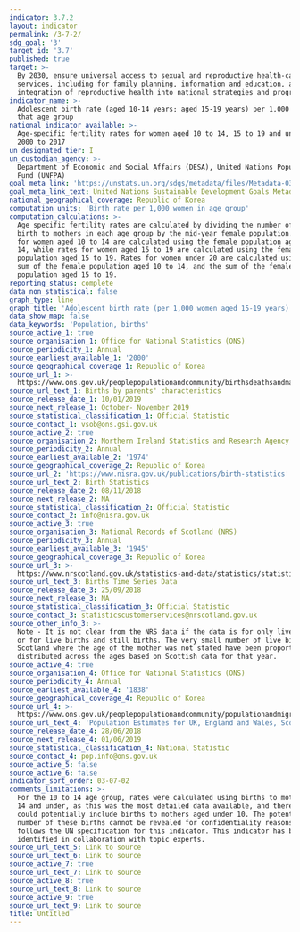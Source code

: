 ```yaml
---
indicator: 3.7.2
layout: indicator
permalink: /3-7-2/
sdg_goal: '3'
target_id: '3.7'
published: true
target: >-
  By 2030, ensure universal access to sexual and reproductive health-care
  services, including for family planning, information and education, and the
  integration of reproductive health into national strategies and programmes
indicator_name: >-
  Adolescent birth rate (aged 10-14 years; aged 15-19 years) per 1,000 women in
  that age group
national_indicator_available: >-
  Age-specific fertility rates for women aged 10 to 14, 15 to 19 and under 20,
  2000 to 2017
un_designated_tier: I
un_custodian_agency: >-
  Department of Economic and Social Affairs (DESA), United Nations Population
  Fund (UNFPA)
goal_meta_link: 'https://unstats.un.org/sdgs/metadata/files/Metadata-03-07-02.pdf'
goal_meta_link_text: United Nations Sustainable Development Goals Metadata (PDF 90.8 KB)
national_geographical_coverage: Republic of Korea
computation_units: 'Birth rate per 1,000 women in age group'
computation_calculations: >-
  Age specific fertility rates are calculated by dividing the number of live
  birth to mothers in each age group by the mid-year female population. Rates
  for women aged 10 to 14 are calculated using the female population aged 10 to
  14, while rates for women aged 15 to 19 are calculated using the female
  population aged 15 to 19. Rates for women under 20 are calculated using the
  sum of the female population aged 10 to 14, and the sum of the female
  population aged 15 to 19.
reporting_status: complete
data_non_statistical: false
graph_type: line
graph_title: 'Adolescent birth rate (per 1,000 women aged 15-19 years)'
data_show_map: false
data_keywords: 'Population, births'
source_active_1: true
source_organisation_1: Office for National Statistics (ONS)
source_periodicity_1: Annual
source_earliest_available_1: '2000'
source_geographical_coverage_1: Republic of Korea
source_url_1: >-
  https://www.ons.gov.uk/peoplepopulationandcommunity/birthsdeathsandmarriages/livebirths/datasets/birthsbyparentscharacteristics
source_url_text_1: Births by parents' characteristics
source_release_date_1: 10/01/2019
source_next_release_1: October- November 2019
source_statistical_classification_1: Official Statistic
source_contact_1: vsob@ons.gsi.gov.uk
source_active_2: true
source_organisation_2: Northern Ireland Statistics and Research Agency (NISRA)
source_periodicity_2: Annual
source_earliest_available_2: '1974'
source_geographical_coverage_2: Republic of Korea
source_url_2: 'https://www.nisra.gov.uk/publications/birth-statistics'
source_url_text_2: Birth Statistics
source_release_date_2: 08/11/2018
source_next_release_2: NA
source_statistical_classification_2: Official Statistic
source_contact_2: info@nisra.gov.uk
source_active_3: true
source_organisation_3: National Records of Scotland (NRS)
source_periodicity_3: Annual
source_earliest_available_3: '1945'
source_geographical_coverage_3: Republic of Korea
source_url_3: >-
  https://www.nrscotland.gov.uk/statistics-and-data/statistics/statistics-by-theme/vital-events/births/births-time-series-data
source_url_text_3: Births Time Series Data
source_release_date_3: 25/09/2018
source_next_release_3: NA
source_statistical_classification_3: Official Statistic
source_contact_3: statisticscustomerservices@nrscotland.gov.uk
source_other_info_3: >-
  Note - It is not clear from the NRS data if the data is for only live births,
  or for live births and still births. The very small number of live births in
  Scotland where the age of the mother was not stated have been proportionately
  distributed across the ages based on Scottish data for that year.
source_active_4: true
source_organisation_4: Office for National Statistics (ONS)
source_periodicity_4: Annual
source_earliest_available_4: '1838'
source_geographical_coverage_4: Republic of Korea
source_url_4: >-
  https://www.ons.gov.uk/peoplepopulationandcommunity/populationandmigration/populationestimates/datasets/populationestimatesforukenglandandwalesscotlandandnorthernireland
source_url_text_4: 'Population Estimates for UK, England and Wales, Scotland and Northern Ireland'
source_release_date_4: 28/06/2018
source_next_release_4: 01/06/2019
source_statistical_classification_4: National Statistic
source_contact_4: pop.info@ons.gov.uk
source_active_5: false
source_active_6: false
indicator_sort_order: 03-07-02
comments_limitations: >-
  For the 10 to 14 age group, rates were calculated using births to mothers aged
  14 and under, as this was the most detailed data available, and therefore
  could potentially include births to mothers aged under 10. The potential
  number of these births cannot be revealed for confidentiality reasons. Data
  follows the UN specification for this indicator. This indicator has been
  identified in collaboration with topic experts.
source_url_text_5: Link to source
source_url_text_6: Link to source
source_active_7: true
source_url_text_7: Link to source
source_active_8: true
source_url_text_8: Link to source
source_active_9: true
source_url_text_9: Link to source
title: Untitled
---
```


